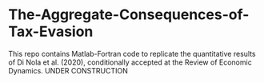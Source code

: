 # The-Aggregate-Consequences-of-Tax-Evasion
This repo contains Matlab-Fortran code to replicate the quantitative results of Di Nola et al. (2020), conditionally accepted at the Review of Economic Dynamics. UNDER CONSTRUCTION
